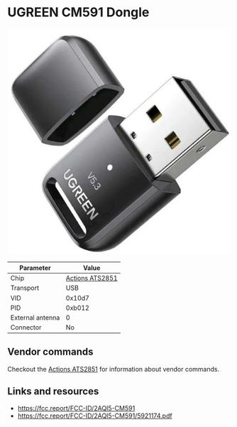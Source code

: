 # UGREEN CM591 Dongle

![UGREEN CM591](UGREEN_CM591.jpg)

| Parameter        | Value                                      |
| ---------------- | ------------------------------------------ |
| Chip             | [Actions ATS2851](Chip_Actions_ATS2851.md) |
| Transport        | USB                                        |
| VID              | 0x10d7                                     |
| PID              | 0xb012                                     |
| External antenna | 0                                          |
| Connector        | No                                         |

## Vendor commands

Checkout the [Actions ATS2851](Chip_Actions_ATS2851.md) for information about vendor commands.

## Links and resources

- <https://fcc.report/FCC-ID/2AQI5-CM591>
- <https://fcc.report/FCC-ID/2AQI5-CM591/5921174.pdf>
